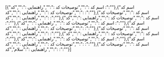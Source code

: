 [{"اسم کد :":"","توصیحات کد :":"","راهنمایی :":"","کد :":""},{"اسم کد :":"","توصیحات کد :":"","راهنمایی :":"","کد :":""},{"اسم کد :":"","توصیحات کد :":"","راهنمایی :":"","کد :":""},{"اسم کد :":"","توصیحات کد :":"","راهنمایی :":"","کد :":""},{"اسم کد :":"","توصیحات کد :":"","راهنمایی :":"","کد :":""},{"اسم کد :":"","توصیحات کد :":"","راهنمایی :":"","کد :":""},{"اسم کد :":"","توصیحات کد :":"","راهنمایی :":"","کد :":""},{"اسم کد :":"","توصیحات کد :":"","راهنمایی :":"","کد :":""},{"اسم کد :":"","توصیحات کد :":"","راهنمایی :":"","کد :":""},{"اسم کد :":"","توصیحات کد :":"","راهنمایی :":"","کد :":""},{"اسم کد :":"","توصیحات کد :":"","راهنمایی :":"سلام","کد :":""}]
